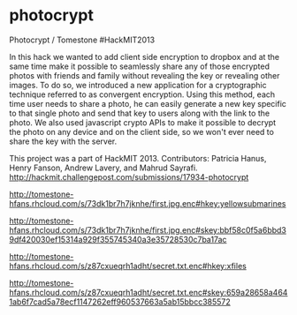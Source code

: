 photocrypt
==========

Photocrypt / Tomestone #HackMIT2013

In this hack we wanted to add client side encryption to dropbox and at the same time make it possible to seamlessly share any of those encrypted photos with friends and family without revealing the key or revealing other images. To do so, we introduced a new application for a cryptographic technique referred to as convergent encryption. Using this method, each time user needs to share a photo, he can easily generate a new key specific to that single photo and send that key to users along with the link to the photo. We also used javascript crypto APIs to make it possible to decrypt the photo on any device and on the client side, so we won't ever need to share the key with the server.

This project was a part of HackMIT 2013. Contributors: Patricia Hanus, Henry Fanson, Andrew Lavery, and Mahrud Sayrafi. http://hackmit.challengepost.com/submissions/17934-photocrypt

http://tomestone-hfans.rhcloud.com/s/73dk1br7h7jknhe/first.jpg.enc#hkey:yellowsubmarines

http://tomestone-hfans.rhcloud.com/s/73dk1br7h7jknhe/first.jpg.enc#skey:bbf58c0f5a6bbd39df420030ef15314a929f355745340a3e35728530c7ba17ac

http://tomestone-hfans.rhcloud.com/s/z87cxueqrh1adht/secret.txt.enc#hkey:xfiles

http://tomestone-hfans.rhcloud.com/s/z87cxueqrh1adht/secret.txt.enc#skey:659a28658a4641ab6f7cad5a78ecf1147262eff960537663a5ab15bbcc385572
